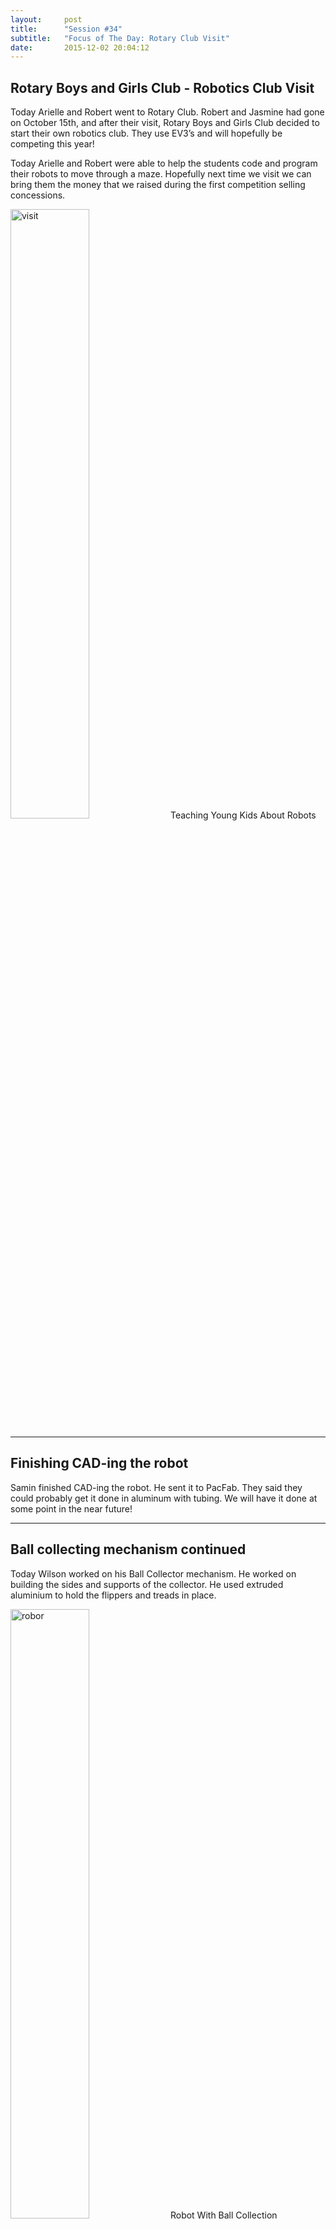 ```yaml
---
layout:     post
title:      "Session #34"
subtitle:   "Focus of The Day: Rotary Club Visit"
date:       2015-12-02 20:04:12
---
```


<h2>Rotary Boys and Girls Club - Robotics Club Visit</h2>

<p>Today Arielle and Robert went to Rotary Club. Robert and Jasmine had gone on October 15th, and after their visit, Rotary Boys and Girls Club decided to start their own robotics club. They use EV3’s and will hopefully be competing this year!</p>

<p>Today Arielle and Robert were able to help the students code and program their robots to move through a maze. Hopefully next time we visit we can bring them the money that we raised during the first competition selling concessions.</p>

<img src="{{ site.baseurl }}/img/post34-1.jpg" alt="visit" width="50%">
<span style="text-align: left;" class="caption text-muted">Teaching Young Kids About Robots</span>

<hr>

<h2>Finishing CAD-ing the robot</h2>

<p>Samin finished CAD-ing the robot. He sent it to PacFab. They said they could probably get it done in aluminum with tubing. We will have it done at some point in the near future!</p>

<hr>

<h2>Ball collecting mechanism continued</h2>

<p>Today Wilson worked on his Ball Collector mechanism. He worked on building the sides and supports of the collector. He used extruded aluminium to hold the flippers and treads in place.</p>

<img src="{{ site.baseurl }}/img/post34-2.jpg" alt="robor" width="50%">
<span style="text-align: left;" class="caption text-muted">Robot With Ball Collection Mechanism.</span>

<hr>

<h2>Coordinating team costumes</h2>

<p>Robert and Arielle were trying to come up with a team costume. The team decided on buying suspenders. Arielle found some black suspenders on Ebay and they will be in before the next competition! In addition, Arielle found a Tesseract CAD model and began to print Tesseracts for the team!</p>

<img src="{{ site.baseurl }}/img/post34-3.jpg" alt="3d printer" width="50%">
<span style="text-align: left;" class="caption text-muted">3D Printing Costumes.</span>

<hr>

<h2>Autonomous work</h2>

<p>AJ wrote a custom settings menu. Today, Matt implemented them into the main autonomous code. Now, we can choose a delay for the beginning of autonomous and for what alliance side we are on, without having to choose different op modes. This makes it much more convenient, so we don’t have to have the same code repetitively. Instead, we can select from a comprehensive settings dialogue.</p>

<img src="{{ site.baseurl }}/img/post34-4.jpg" alt="robot and isaac" width="50%">
<span style="text-align: left;" class="caption text-muted">Isaac Working On The Robot On The Field.</span>

<hr>

<h2>Climber scoring mechanism</h2>

<p>Peter created a rack and pinion system for the climber scoring mechanism (into the shelter). It has an automatic release at full extension. We can release the climbers without an extra servo, once it extends fully. There weren’t any problems with creating this mechanism.</p>
